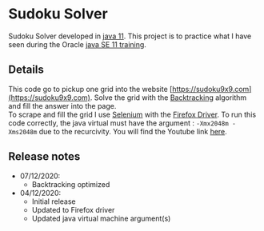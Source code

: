 Sudoku Solver
=================
Sudoku Solver developed in [java 11](https://www.oracle.com/fr/java/technologies/javase-downloads.html#JDK11). 
This project is to practice what I have seen during the Oracle [java SE 11 training](http://learn.oracle.com/ols/learning-path/java-se-11-developer/40805/79141).

Details
-----------------
This code go to pickup one grid into the website  [https://sudoku9x9.com](https://sudoku9x9.com).
Solve the grid with the [Backtracking](https://en.wikipedia.org/wiki/Backtracking) algorithm and fill the answer into the page.<br/>
To scrape and fill the grid I use [Selenium](https://www.selenium.dev/documentation/en/) with the [Firefox Driver](https://github.com/mozilla/geckodriver/releases). 
To run this code correctly, the java virtual must have the argument : `-Xmx2048m -Xms2048m` due to the recurcivity. You will find the Youtube link [here](https://www.youtube.com/watch?v=jUl-gDKmHX8).

Release notes
-----------------
-   07/12/2020:
    -   Backtracking optimized
-   04/12/2020:
    -   Initial release
    -   Updated to Firefox driver
    -   Updated java virtual machine argument(s)
